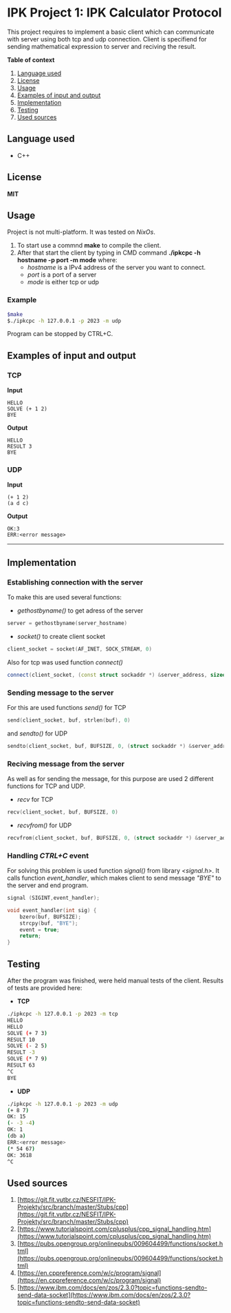 # IPK Project 1: IPK Calculator Protocol

This project requires to implement a basic client which can communicate with server using both tcp and udp connection.
Client is specifiend for sending mathematical expression to server and reciving the result.

**Table of context**
1. [Language used](#language-used)
1. [License](#license)
1. [Usage](#usage)
1. [Examples of input and output](#examples-of-input-and-output)
1. [Implementation](#implementation)
1. [Testing](#testing)
1. [Used sources](#used-sources)

## **Language used**

- C++

## **License**
**MIT**

## **Usage**
Project is not multi-platform. It was tested on *NixOs*.
1. To start use a commnd **make** to compile the client.
1. After that start the client by typing in CMD command **./ipkcpc -h hostname -p port -m mode** where:
    - *hostname* is a IPv4 address of the server you want to connect.
    - *port* is a port of a server
    - *mode* is either tcp or udp
### Example
```bash
$make
$./ipkcpc -h 127.0.0.1 -p 2023 -m udp
```
Program can be stopped by CTRL+C. 
## **Examples of input and output**
### TCP
**Input**
```
HELLO
SOLVE (+ 1 2)
BYE
```
**Output**
```
HELLO
RESULT 3
BYE
```
### UDP
**Input**
```
(+ 1 2)
(a d c)
```
**Output**
```
OK:3
ERR:<error message>
```
---
## **Implementation**
### Establishing connection with the server
To make this are used several functions:
- *gethostbyname()* to get adress of the server
```cpp
server = gethostbyname(server_hostname)
```
- *socket()* to create client socket
```cpp
client_socket = socket(AF_INET, SOCK_STREAM, 0)
```
Also for tcp was used function *connect()*
```cpp
connect(client_socket, (const struct sockaddr *) &server_address, sizeof(server_address))
```
### Sending message to the server
For this are used functions *send()* for TCP
```cpp
send(client_socket, buf, strlen(buf), 0)
```
and *sendto()* for UDP
```cpp
sendto(client_socket, buf, BUFSIZE, 0, (struct sockaddr *) &server_address, serverlen)
```
### Reciving message from the server
As well as for sending the message, for this purpose are used 2 different functions for TCP and UDP.
- *recv* for TCP
```cpp
recv(client_socket, buf, BUFSIZE, 0)
```
- *recvfrom()* for UDP
```cpp
recvfrom(client_socket, buf, BUFSIZE, 0, (struct sockaddr *) &server_address, &serverlen)
```
### Handling *CTRL+C* event
For solving this problem is used function *signal()* from library *<signal.h>*. It calls function *event_handler*, which makes client to send message *"BYE"* to the server and end program.
```cpp
signal (SIGINT,event_handler);
```

```cpp
void event_handler(int sig) {
    bzero(buf, BUFSIZE);
    strcpy(buf, "BYE");
    event = true;
    return;
}
```
## **Testing**
After the program was finished, were held manual tests of the client. Results of tests are provided here:
- **TCP**
```bash
./ipkcpc -h 127.0.0.1 -p 2023 -m tcp
HELLO
HELLO
SOLVE (+ 7 3)
RESULT 10
SOLVE (- 2 5)
RESULT -3
SOLVE (* 7 9)
RESULT 63
^C
BYE
```
- **UDP**
```bash
./ipkcpc -h 127.0.0.1 -p 2023 -m udp
(+ 8 7)         
OK: 15
(- -3 -4)
OK: 1
(db a)
ERR:<error message>
(* 54 67)
OK: 3618
^C
```
## **Used sources**
1. [https://git.fit.vutbr.cz/NESFIT/IPK-Projekty/src/branch/master/Stubs/cpp](https://git.fit.vutbr.cz/NESFIT/IPK-Projekty/src/branch/master/Stubs/cpp)
1. [https://www.tutorialspoint.com/cplusplus/cpp_signal_handling.htm](https://www.tutorialspoint.com/cplusplus/cpp_signal_handling.htm)
1. [https://pubs.opengroup.org/onlinepubs/009604499/functions/socket.html](https://pubs.opengroup.org/onlinepubs/009604499/functions/socket.html)
1. [https://en.cppreference.com/w/c/program/signal](https://en.cppreference.com/w/c/program/signal)
1. [https://www.ibm.com/docs/en/zos/2.3.0?topic=functions-sendto-send-data-socket](https://www.ibm.com/docs/en/zos/2.3.0?topic=functions-sendto-send-data-socket)